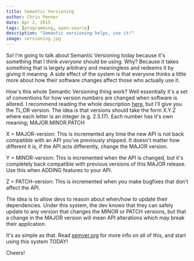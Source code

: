 ```yaml
---
title: Semantic Versioning
author: Chris Penner
date: Apr 2, 2015
tags: [programming, open-source]
description: "Semantic versioning helps, use it!"
image: versioning.jpg
---
```


So! I'm going to talk about Semantic Versioning today because it's something
that I think *everyone* should be using. Why? Because it takes something that
is largely arbitrary and meaningless and redeems it by giving it meaning. A
side effect of the system is that everyone thinks a little more about how their
software changes affect those who actually use it.

How's this whole Semantic Versioning thing work? Well essentially it's a set of
conventions for how version numbers are changed when software is altered. I
recommend reading the whole description [here](http://semver.org/), but I'll
give you the TL;DR version. The idea is that versions should take the form
X.Y.Z where each letter is an integer (e.g. 2.5.17). Each number has it's own
meaning; MAJOR.MINOR.PATCH

X = MAJOR-version: This is incremented any time the new API is
not back compatible with an API you've previously shipped. It doesn't matter how
different it is, if the API acts differently, change the MAJOR version.

Y = MINOR-version: This is incremented when the API is changed, but it's
completely back compatible with previous versions of this MAJOR release. Use
this when ADDING features to your API.

Z = PATCH-version: This is incremented when you make bugfixes that don't affect
the API.

The idea is to allow devs to reason about when/how to update their
dependencies. Under this system, the dev knows that they can safely update to
any version that changes the MINOR or PATCH versions, but that a change in the
MAJOR version will mean API alterations which may break their application.

It's as simple as that. Read [semver.org](http://semver.org/) for more info on
all of this, and start using this system TODAY!

Cheers!

